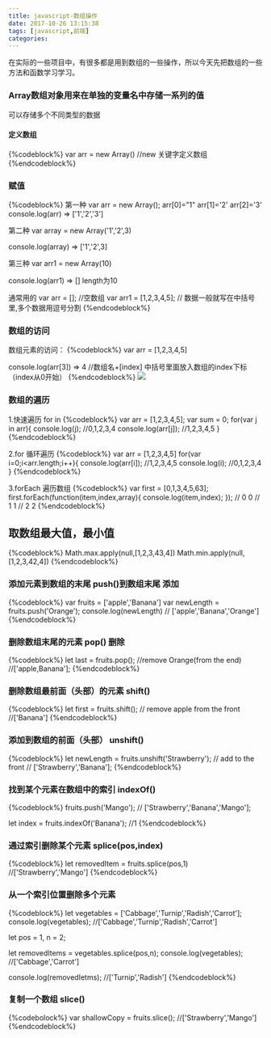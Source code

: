 ```yaml
---
title: javascript-数组操作
date: 2017-10-26 13:15:38
tags: [javascript,前端]
categories:
---
```

在实际的一些项目中，有很多都是用到数组的一些操作，所以今天先把数组的一些方法和函数学习学习。

### Array数组对象用来在单独的变量名中存储一系列的值

可以存储多个不同类型的数据

#### 定义数组
{%codeblock%}
var arr = new Array()  //new 关键字定义数组
{%endcodeblock%}

### 赋值
{%codeblock%}
第一种
var arr = new Array();
arr[0]="1"
arr[1]='2'
arr[2]='3'
console.log(arr)  =>   ['1','2','3']

第二种
var array = new Array('1','2',3)

console.log(array)  =>  ['1','2',3]

第三种
var arr1 = new Array(10)

console.log(arr1)  => []   length为10

通常用的
var arr = [];   //空数组
var arr1 = [1,2,3,4,5];   // 数据一般就写在中括号里,多个数据用逗号分割
{%endcodeblock%}

### 数组的访问

数组元素的访问：
{%codeblock%}
var arr = [1,2,3,4,5]

console.log(arr[3])  => 4   //数组名+[index] 中括号里面放入数组的index下标 （index从0开始）
{%endcodeblock%}
![](/img/array1.jpg)

### 数组的遍历

1.快速遍历  for in
{%codeblock%}
var arr = [1,2,3,4,5];
var sum = 0;
for(var j in arr){
  console.log(j); //0,1,2,3,4
  console.log(arr[j]);  //1,2,3,4,5
}
{%endcodeblock%}

2.for 循环遍历
{%codeblock%}
var arr = [1,2,3,4,5]
for(var i=0;i<arr.length;i++){
  console.log(arr[i]);   //1,2,3,4,5
  console.log(i);        //0,1,2,3,4
}
{%endcodeblock%}

3.forEach 遍历数组
{%codeblock%}
var first = [0,1,3,4,5,63];
first.forEach(function(item,index,array){
  console.log(item,index);
});
// 0  0
// 1  1
// 2  2
{%endcodeblock%}

## 取数组最大值，最小值
{%codeblock%}
Math.max.apply(null,[1,2,3,43,4])
Math.min.apply(null,[1,2,3,42,4])
{%endcodeblock%}

### 添加元素到数组的末尾  push()到数组末尾 添加
{%codeblock%}
var fruits = ['apple','Banana']
var newLength = fruits.push('Orange');
console.log(newLength)
// ['apple','Banana','Orange']
{%endcodeblock%}

### 删除数组末尾的元素 pop() 删除
{%codeblock%}
let last = fruits.pop();
//remove Orange(from the end)
//['apple,Banana'];
{%endcodeblock%}

### 删除数组最前面（头部）的元素  shift()
{%codeblock%}
  let first = fruits.shift();
  // remove apple from the front
  //['Banana']
{%endcodeblock%}

### 添加到数组的前面（头部） unshift()
{%codeblock%}
let newLength = fruits.unshift('Strawberry');
// add to the front
// ['Strawberry','Banana'];
{%endcodeblock%}

### 找到某个元素在数组中的索引  indexOf()
{%codeblock%}
fruits.push('Mango');
// ['Strawberry','Banana','Mango'];

let index = fruits.indexOf('Banana');
//1
{%endcodeblock%}

### 通过索引删除某个元素  splice(pos,index)
{%codeblock%}
let removedItem = fruits.splice(pos,1)
//['Strawberry','Mango']
{%endcodeblock%}

### 从一个索引位置删除多个元素
{%codeblock%}
let vegetables = ['Cabbage','Turnip','Radish','Carrot'];
console.log(vegetables);
//['Cabbage','Turnip','Radish','Carrot']

let pos = 1, n = 2;

let removedItems = vegetables.splice(pos,n);
console.log(vegetables);
//['Cabbage','Carrot']

console.log(removedIetms);
//['Turnip','Radish']
{%endcodeblock%}

### 复制一个数组   slice()
{%codebolock%}
var shallowCopy = fruits.slice();
//['Strawberry','Mango']
{%endcodeblock%}